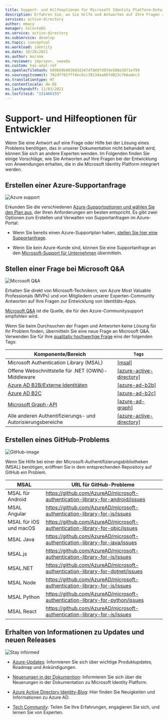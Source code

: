 ```yaml
---
title: Support- und Hilfeoptionen für Microsoft Identity Platform-Entwickler | Azure
description: Erfahren Sie, wo Sie Hilfe und Antworten auf Ihre Fragen zu IAM-Lösungen (Identity and Access Management) erhalten, die mit Azure Active Directory (Azure AD) und anderen Komponenten der Microsoft Identity Platform integriert sind.
services: active-directory
author: mmacy
manager: CelesteDG
ms.service: active-directory
ms.subservice: develop
ms.topic: conceptual
ms.workload: identity
ms.date: 10/28/2021
ms.author: marsma
ms.reviewer: jmprieur, saeeda
ms.custom: has-adal-ref
ms.openlocfilehash: b99b69b403603d347dfd49fd97de580a3871e799
ms.sourcegitcommit: 702df701fff4ec6cc39134aa607d023c766adec3
ms.translationtype: HT
ms.contentlocale: de-DE
ms.lasthandoff: 11/03/2021
ms.locfileid: "131466155"
---
```

# <a name="support-and-help-options-for-developers"></a>Support- und Hilfeoptionen für Entwickler

Wenn Sie eine Antwort auf eine Frage oder Hilfe bei der Lösung eines Problems benötigen, das in unserer Dokumentation nicht behandelt wird, können Sie sich an andere Experten wenden. Im Folgenden finden Sie einige Vorschläge, wie Sie Antworten auf Ihre Fragen bei der Entwicklung von Anwendungen erhalten, die in die Microsoft Identity Platform integriert werden.

## <a name="create-an-azure-support-request"></a>Erstellen einer Azure-Supportanfrage

<div class='icon is-large'>
    <img alt='Azure support' src='./media/common/logo_azure.svg'>
</div>

Erkunden Sie die verschiedenen [Azure-Supportoptionen und wählen Sie den Plan aus](https://azure.microsoft.com/support/plans), der Ihren Anforderungen am besten entspricht. Es gibt zwei Optionen zum Erstellen und Verwalten von Supportanfragen im Azure-Portal:

- Wenn Sie bereits einen Azure-Supportplan haben, [stellen Sie hier eine Supportanfrage](https://portal.azure.com/#blade/Microsoft_Azure_Support/HelpAndSupportBlade/newsupportrequest).

- Wenn Sie kein Azure-Kunde sind, können Sie eine Supportanfrage an den [Microsoft-Support für Unternehmen](https://support.serviceshub.microsoft.com/supportforbusiness) übermitteln.

## <a name="post-a-question-to-microsoft-qa"></a>Stellen einer Frage bei Microsoft Q&A

<div class='icon is-large'>
    <img alt='Microsoft Q&A' src='./media/common/question-mark-icon.png'>
</div>

Erhalten Sie direkt von Microsoft-Technikern, von Azure Most Valuable Professionals (MVPs) und von Mitgliedern unserer Experten-Community Antworten auf Ihre Fragen zur Entwicklung von Identitäts-Apps.

[Microsoft Q&A](/answers/products/) ist die Quelle, die für den Azure-Communitysupport empfohlen wird.

Wenn Sie beim Durchsuchen der Fragen und Antworten keine Lösung für Ihr Problem finden, übermitteln Sie eine neue Frage an Microsoft Q&A. Verwenden Sie für Ihre [qualitativ hochwertige Frage](/answers/articles/24951/how-to-write-a-quality-question.html) eins der folgenden Tags:

| Komponente/Bereich                                                              | `Tags`                                                                    |
| --------------------------------------------------------------------------- | ----------------------------------------------------------------------- |
| Microsoft Authentication Library (MSAL)                                     | [[msal]](/answers/topics/azure-ad-msal.html)                            |
| Offene Webschnittstelle für .NET (OWIN)-Middleware                               | [[azure-active-directory]](/answers/topics/azure-active-directory.html) |
| [Azure AD B2B/Externe Identitäten](../external-identities/what-is-b2b.md) | [[azure-ad-b2b]](/answers/topics/azure-ad-b2b.html)                     |
| [Azure AD B2C](https://azure.microsoft.com/services/active-directory-b2c/)  | [[azure-ad-b2c]](/answers/topics/azure-ad-b2c.html)                     |
| [Microsoft Graph-API](https://developer.microsoft.com/graph/)               | [[azure-ad-graph]](/answers/topics/azure-ad-graph.html)                 |
| Alle anderen Authentifizierungs- und Autorisierungsbereiche                            | [[azure-active-directory]](/answers/topics/azure-active-directory.html) |

## <a name="create-a-github-issue"></a>Erstellen eines GitHub-Problems

<div class='icon is-large'>
    <img alt='GitHub-image' src='./media/common/github.svg'>
</div>

Wenn Sie Hilfe bei einer der Microsoft-Authentifizierungsbibliotheken (MSAL) benötigen, eröffnen Sie in dem entsprechenden Repository auf GitHub ein Problem.

| MSAL                   | URL für GitHub-Probleme                                                              |
| ---------------------- | ------------------------------------------------------------------------------ |
| MSAL für Android       | https://github.com/AzureAD/microsoft-authentication-library-for-android/issues |
| MSAL Angular           | https://github.com/AzureAD/microsoft-authentication-library-for-js/issues      |
| MSAL für iOS und macOS | https://github.com/AzureAD/microsoft-authentication-library-for-objc/issues    |
| MSAL Java              | https://github.com/AzureAD/microsoft-authentication-library-for-java/issues    |
| MSAL.js                | https://github.com/AzureAD/microsoft-authentication-library-for-js/issues      |
| MSAL.NET               | https://github.com/AzureAD/microsoft-authentication-library-for-dotnet/issues  |
| MSAL Node              | https://github.com/AzureAD/microsoft-authentication-library-for-js/issues      |
| MSAL Python            | https://github.com/AzureAD/microsoft-authentication-library-for-python/issues  |
| MSAL React             | https://github.com/AzureAD/microsoft-authentication-library-for-js/issues      |

## <a name="stay-informed-of-updates-and-new-releases"></a>Erhalten von Informationen zu Updates und neuen Releases

<div class='icon is-large'>
    <img alt='Stay informed' src='./media/common/i_blog.svg'>
</div>

- [Azure-Updates](https://azure.microsoft.com/updates/?category=identity): Informieren Sie sich über wichtige Produktupdates, Roadmap und Ankündigungen.

- [Neuerungen in der Dokumention](./whats-new-docs.md): Informieren Sie sich über die Neuerungen in der Dokumentation zu Microsoft Identity Platform.

- [Azure Active Directory Identity-Blog](https://techcommunity.microsoft.com/t5/azure-active-directory-identity/bg-p/Identity): Hier finden Sie Neuigkeiten und Informationen zu Azure AD.

- [Tech Community](https://techcommunity.microsoft.com/t5/azure-active-directory-identity/bg-p/Identity/): Teilen Sie Ihre Erfahrungen, engagieren Sie sich, und lernen Sie von Experten.
